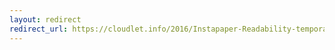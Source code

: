 ```yaml
---
layout: redirect
redirect_url: https://cloudlet.info/2016/Instapaper-Readability-temporary-alternative-for-read-later-apps
---
```

